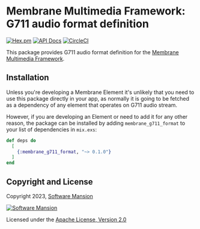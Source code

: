 # Membrane Multimedia Framework: G711 audio format definition

[![Hex.pm](https://img.shields.io/hexpm/v/membrane_g711_format.svg)](https://hex.pm/packages/membrane_g711_format)
[![API Docs](https://img.shields.io/badge/api-docs-yellow.svg?style=flat)](https://hexdocs.pm/membrane_g711_format)
[![CircleCI](https://circleci.com/gh/membraneframework/membrane_g711_format.svg?style=svg)](https://circleci.com/gh/membraneframework/membrane_g711_format)

This package provides G711 audio format definition for the
[Membrane Multimedia Framework](https://membrane.stream).

## Installation

Unless you're developing a Membrane Element it's unlikely that you need to
use this package directly in your app, as normally it is going to be fetched as
a dependency of any element that operates on G711 audio stream.

However, if you are developing an Element or need to add it for any other reason,
the package can be installed by adding `membrane_g711_format` to your list of dependencies in `mix.exs`:

```elixir
def deps do
  [
    {:membrane_g711_format, "~> 0.1.0"}
  ]
end
```

## Copyright and License

Copyright 2023, [Software Mansion](https://swmansion.com/?utm_source=git&utm_medium=readme&utm_campaign=membrane_template_plugin)

[![Software Mansion](https://logo.swmansion.com/logo?color=white&variant=desktop&width=200&tag=membrane-github)](https://swmansion.com/?utm_source=git&utm_medium=readme&utm_campaign=membrane_template_plugin)

Licensed under the [Apache License, Version 2.0](LICENSE)

